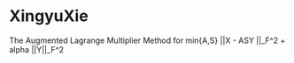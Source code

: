 # XingyuXie
The Augmented Lagrange Multiplier Method for min{A,S} ||X - ASY ||_F^2 + alpha ||Y||_F^2

